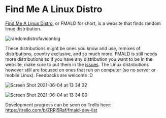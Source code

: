 # Find Me A Linux Distro
[Find Me A Linux Distro]("https://www.fmald.net"), or FMALD for short, is a website that finds random linux distribution. 

![randomdistrofaviconbig](https://user-images.githubusercontent.com/65854891/114965351-62da4500-9eab-11eb-8f6c-47671ce58741.png)

These distributions might be ones you know and use, remixes of distributions, country exclusive, and so much more. FMALD is still needs more distributions so if you have any distribution you want to be in the website, make sure to put them in the [issues](https://github.com/KripC2160/findmealinuxdistro/issues). The Linux distributions however still are focused on ones that run on computer (so no server or mobile Linux). 
Feedbacks are welcome :D 

![Screen Shot 2021-06-04 at 13 34 32](https://user-images.githubusercontent.com/65854891/120747174-8a5c9e00-c53b-11eb-9763-acbe8c7e3dd8.png)

![Screen Shot 2021-06-04 at 13 34 00](https://user-images.githubusercontent.com/65854891/120747180-8df02500-c53b-11eb-9575-27961efa7da1.png)

Development progress can be seen on Trello here: https://trello.com/b/ZRRj5Raf/fmald-dev-list
